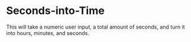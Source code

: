 # Seconds-into-Time
This will take a numeric user input, a total amount of seconds, and turn it into hours, minutes, and seconds.
